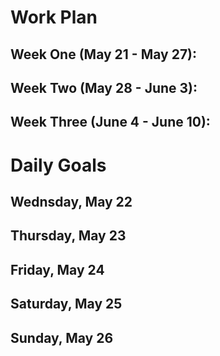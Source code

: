 # Work Plan

## Week One (May 21 - May 27): 

## Week Two (May 28 - June 3):

## Week Three (June 4 - June 10):

# Daily Goals

## Wednsday, May 22

## Thursday, May 23

## Friday, May 24

## Saturday, May 25

## Sunday, May 26